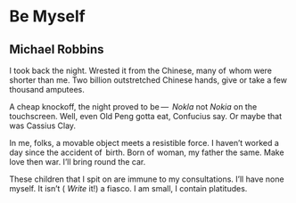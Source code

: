 # Be Myself
## Michael Robbins
I took back the night. Wrested it
from the Chinese, many of  whom
were shorter than me.
Two billion outstretched Chinese
hands, give or take a few
thousand amputees.

A cheap knockoff, the night
proved to be —  _Nokla_
not _Nokia_ on the touchscreen.
Well, even Old Peng gotta eat,
Confucius say. Or maybe that
was Cassius Clay.

In me, folks, a movable object
meets a resistible force. I haven’t
worked a day since the accident
of   birth. Born of  woman,
my father the same. Make love
then war. I’ll bring round the car.

These children that I spit on
are immune to my consultations.
I’ll have none myself. It isn’t
( _Write_ it!) a fiasco. I am small,
I contain platitudes.